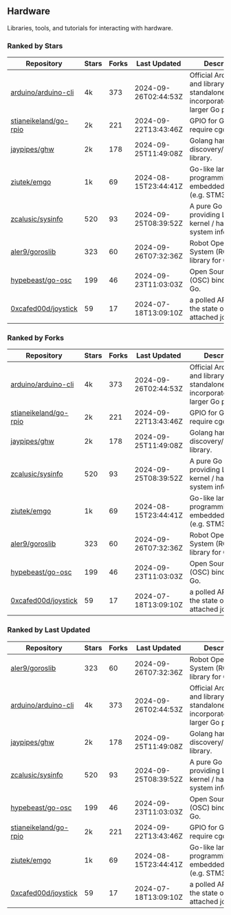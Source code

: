 ## Hardware

Libraries, tools, and tutorials for interacting with hardware.

### Ranked by Stars

| Repository | Stars | Forks | Last Updated | Description | 
|------------|-------|-------|--------------|-------------|
| [arduino/arduino-cli](https://github.com/arduino/arduino-cli) | 4k | 373 | 2024-09-26T02:44:53Z |  Official Arduino CLI and library. Can run standalone, or be incorporated into larger Go projects. |
| [stianeikeland/go-rpio](https://github.com/stianeikeland/go-rpio) | 2k | 221 | 2024-09-22T13:43:46Z |  GPIO for Go, doesn't require cgo. |
| [jaypipes/ghw](https://github.com/jaypipes/ghw) | 2k | 178 | 2024-09-25T11:49:08Z |  Golang hardware discovery/inspection library. |
| [ziutek/emgo](https://github.com/ziutek/emgo) | 1k | 69 | 2024-08-15T23:44:41Z |  Go-like language for programming embedded systems (e.g. STM32 MCU). |
| [zcalusic/sysinfo](https://github.com/zcalusic/sysinfo) | 520 | 93 | 2024-09-25T08:39:52Z |  A pure Go library providing Linux OS / kernel / hardware system information. |
| [aler9/goroslib](https://github.com/aler9/goroslib) | 323 | 60 | 2024-09-26T07:32:36Z |  Robot Operating System (ROS) library for Go. |
| [hypebeast/go-osc](https://github.com/hypebeast/go-osc) | 199 | 46 | 2024-09-23T11:03:03Z |  Open Sound Control (OSC) bindings for Go. |
| [0xcafed00d/joystick](https://github.com/0xcafed00d/joystick) | 59 | 17 | 2024-07-18T13:09:10Z |  a polled API to read the state of an attached joystick. |

### Ranked by Forks

| Repository | Stars | Forks | Last Updated | Description | 
|------------|-------|-------|--------------|-------------|
| [arduino/arduino-cli](https://github.com/arduino/arduino-cli) | 4k | 373 | 2024-09-26T02:44:53Z |  Official Arduino CLI and library. Can run standalone, or be incorporated into larger Go projects. |
| [stianeikeland/go-rpio](https://github.com/stianeikeland/go-rpio) | 2k | 221 | 2024-09-22T13:43:46Z |  GPIO for Go, doesn't require cgo. |
| [jaypipes/ghw](https://github.com/jaypipes/ghw) | 2k | 178 | 2024-09-25T11:49:08Z |  Golang hardware discovery/inspection library. |
| [zcalusic/sysinfo](https://github.com/zcalusic/sysinfo) | 520 | 93 | 2024-09-25T08:39:52Z |  A pure Go library providing Linux OS / kernel / hardware system information. |
| [ziutek/emgo](https://github.com/ziutek/emgo) | 1k | 69 | 2024-08-15T23:44:41Z |  Go-like language for programming embedded systems (e.g. STM32 MCU). |
| [aler9/goroslib](https://github.com/aler9/goroslib) | 323 | 60 | 2024-09-26T07:32:36Z |  Robot Operating System (ROS) library for Go. |
| [hypebeast/go-osc](https://github.com/hypebeast/go-osc) | 199 | 46 | 2024-09-23T11:03:03Z |  Open Sound Control (OSC) bindings for Go. |
| [0xcafed00d/joystick](https://github.com/0xcafed00d/joystick) | 59 | 17 | 2024-07-18T13:09:10Z |  a polled API to read the state of an attached joystick. |

### Ranked by Last Updated

| Repository | Stars | Forks | Last Updated | Description | 
|------------|-------|-------|--------------|-------------|
| [aler9/goroslib](https://github.com/aler9/goroslib) | 323 | 60 | 2024-09-26T07:32:36Z |  Robot Operating System (ROS) library for Go. |
| [arduino/arduino-cli](https://github.com/arduino/arduino-cli) | 4k | 373 | 2024-09-26T02:44:53Z |  Official Arduino CLI and library. Can run standalone, or be incorporated into larger Go projects. |
| [jaypipes/ghw](https://github.com/jaypipes/ghw) | 2k | 178 | 2024-09-25T11:49:08Z |  Golang hardware discovery/inspection library. |
| [zcalusic/sysinfo](https://github.com/zcalusic/sysinfo) | 520 | 93 | 2024-09-25T08:39:52Z |  A pure Go library providing Linux OS / kernel / hardware system information. |
| [hypebeast/go-osc](https://github.com/hypebeast/go-osc) | 199 | 46 | 2024-09-23T11:03:03Z |  Open Sound Control (OSC) bindings for Go. |
| [stianeikeland/go-rpio](https://github.com/stianeikeland/go-rpio) | 2k | 221 | 2024-09-22T13:43:46Z |  GPIO for Go, doesn't require cgo. |
| [ziutek/emgo](https://github.com/ziutek/emgo) | 1k | 69 | 2024-08-15T23:44:41Z |  Go-like language for programming embedded systems (e.g. STM32 MCU). |
| [0xcafed00d/joystick](https://github.com/0xcafed00d/joystick) | 59 | 17 | 2024-07-18T13:09:10Z |  a polled API to read the state of an attached joystick. |

